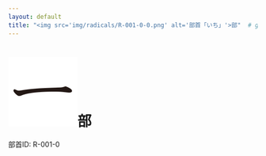 ```yaml
---
layout: default
title: "<img src='img/radicals/R-001-0-0.png' alt='部首「いち」'>部"  # glyphをタイトルに使用
---
```


# <img src='img/radicals/R-001-0-0.png' alt='部首「いち」'>部
部首ID: R-001-0
